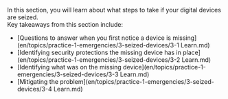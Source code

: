 In this section, you will learn about what steps to take if your digital devices are seized.
<br>
Key takeaways from this section include:
- [Questions to answer when you first notice a device is missing](en/topics/practice-1-emergencies/3-seized-devices/3-1 Learn.md)
- [Identifying security protections the missing device has in place](en/topics/practice-1-emergencies/3-seized-devices/3-2 Learn.md)
- [Identifying what was on the missing device](en/topics/practice-1-emergencies/3-seized-devices/3-3 Learn.md)
- [Mitigating the problem](en/topics/practice-1-emergencies/3-seized-devices/3-4 Learn.md)
